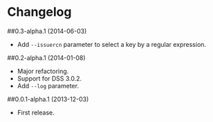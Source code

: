 # Changelog

##0.3-alpha.1 (2014-06-03)
- Add `--issuercn` parameter to select a key by a regular expression.

##0.2-alpha.1 (2014-01-08)
- Major refactoring.
- Support for DSS 3.0.2.
- Add `--log` parameter.

##0.0.1-alpha.1 (2013-12-03)
- First release.